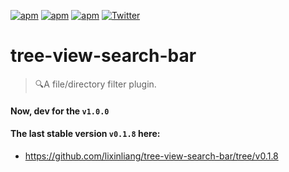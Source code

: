 [![apm](https://img.shields.io/apm/l/tree-view-search-bar.svg)](https://atom.io/packages/tree-view-search-bar)
[![apm](https://img.shields.io/apm/v/tree-view-search-bar.svg)](https://atom.io/packages/tree-view-search-bar)
[![apm](https://img.shields.io/apm/dm/tree-view-search-bar.svg)](https://atom.io/packages/tree-view-search-bar)
[![Twitter](https://img.shields.io/badge/twitter-@qq393464140-blue.svg)](http://twitter.com/qq393464140)


# tree-view-search-bar
> 🔍A file/directory filter plugin.


#### Now, dev for the `v1.0.0`

#### The last stable version `v0.1.8` here:
* https://github.com/lixinliang/tree-view-search-bar/tree/v0.1.8

